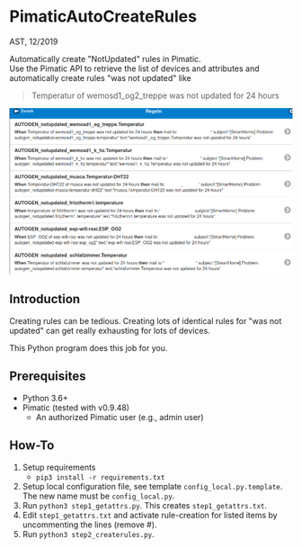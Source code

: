 # PimaticAutoCreateRules
AST, 12/2019

Automatically create "NotUpdated" rules in Pimatic.  
Use the Pimatic API to retrieve the list of devices and attributes and automatically create rules "was not updated" like

> Temperatur of wemosd1_og2_treppe was not updated for 24 hours


![Pimatic Rules Example](example_pimatic_rules.png)


## Introduction

Creating rules can be tedious. Creating lots of identical rules for "was not updated" can get  really exhausting for lots of devices.

This Python program does this job for you.



## Prerequisites
* Python 3.6+
* Pimatic (tested with v0.9.48)
  * An authorized Pimatic user (e.g., admin user)


## How-To
1. Setup requirements
   * `pip3 install -r requirements.txt`
2. Setup local configuration file, see template `config_local.py.template`. The new name must be `config_local.py`.
3. Run `python3 step1_getattrs.py`. This creates `step1_getattrs.txt`.
4. Edit `step1_getattrs.txt` and activate rule-creation for listed items by uncommenting the lines (remove #).
5. Run `python3 step2_createrules.py`.


